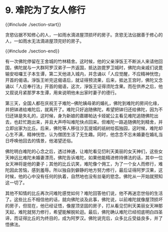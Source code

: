 # 9. 难陀为了女人修行
{{#include ./section-start}}

贪慾佔据不知修心的人，一如雨水滴进屋顶损坏的房子。贪慾无法佔据善于修心的人，一如雨水无法滴进屋顶完好的房子。

{{#include ./section-end}}

有一次佛陀停留在王舍城的竹林精舍。这时候，他的父亲淨饭王不断派人来请他回国，佛陀就与一大群阿罗汉弟子一齐返国，抵达迦毘罗卫城时，佛陀向亲戚们说毘输安呾囉王子本生谭，第二天他进入城内，并念诵以「人应觉醒，不应精神恍惚」开首的偈语。淨饭王听完这偈语后，就证得预流果，后来，抵达王宫时，佛陀又念诵以「人应奉行法」开首的偈语，这次，淨饭王证得须陀含果。而在供养之后，他又叙说月紧那罗本生谭，用来说明他未出家时妻子的德行。

第三天，全国人都在庆祝王子难陀─佛陀姨母弟的婚礼，佛陀到难陀的房间化缘，并把钵递给难陀后，就离开了。难陀只好追随佛陀，希望把钵归还给佛陀，因为不归还钵是失礼的，这时候，身为新娘的嘉娜帕达卡娅妮公主看见难陀追随佛陀出去，也赶忙跑出来，并且大声呼叫难陀快点回来。但难陀一路追随佛陀到精舍，并立即出家为比丘。后来，佛陀等人移往沙瓦提城的祇树给孤独园，这时候，难陀却心生不满，精神恍惚，认为僧团生活了无生趣。同时，他念念不忘未婚妻在婚礼当日呼唤他回去的情景，他渴望还俗。

佛陀明白难陀的心念之后，透过神通，让难陀看见忉利天美丽的女天神们，这些女天神远比难陀未婚妻漂亮，佛陀告诉难陀，如果他能精进修持佛法的话，其中一位女天神将是他的妻子；其他的比丘讥笑，难陀像个佣工，为了一个女人而修行，难陀因此苦恼，感到羞辱。所以独自到僻静的地方努力修行，最后证得阿罗汉果，这时候，他的心中没有任何的执着，自然地也没有丝毫的慾念。佛陀从一开始就预知这一切了。

其他不知情的比丘再次问难陀感觉如何？难陀回答他们说，他不再迷恋世俗的生活了。这些比丘不相信他的话，就向佛陀谈及此事，佛陀说，以前难陀就像屋顶损坏的房子，但现在，他已经证悟，像屋顶坚固的房子，打从看见忉利天美丽女天神那天起，难陀就努力修行，希望能解脱轮迴。最后，佛陀确认难陀已经彻底明白四圣谛，而证得比丘的为终目的，成为阿罗汉。佛陀说完后，众多比丘受益良多，并了悟佛法。

